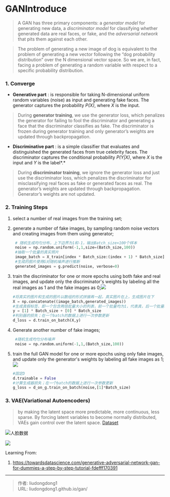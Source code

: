 # GANIntroduce


> A GAN has three primary components: a *generator model* for generating new data, a *discriminator model* for classifying whether generated data are real faces, or fake, and the *adversarial network* that pits them against each other.

> The problem of generating a new image of dog is equivalent to the problem of generating a new vector following the “dog probability distribution” over the N dimensional vector space. So we are, in fact, facing a problem of generating a random variable with respect to a specific probability distribution.

### 1. Converge 

- **Generative part** : is responsible for taking N-dimensional uniform random variables (noise) as input and generating fake faces. The generator captures the probability *P(X)*, where *X* is the input.

> During **generator training**, we use the generator loss, which penalizes the generator for failing to fool the discriminator and generating a face that the discriminator classifies as fake. The discriminator is frozen during generator training and only generator’s weights are updated through backpropagation.

-  **Discriminative part** : is a simple classifier that evaluates and distinguished the generated faces from true celebrity faces. The discriminator captures the conditional probability *P(Y|X)*, where *X* is the input and *Y* is the label*.*

> During **discriminator training**, we ignore the generator loss and just use the discriminator loss, which penalizes the discriminator for misclassifying real faces as fake or generated faces as real. The generator’s weights are updated through backpropagation. Generator’s weights are not updated.

### 2. Training Steps

1. select a number of real images from the training set;

2. generate a number of fake images, by sampling random noise vectors and creating images from them using generator;

   ```python
    # 随机生成均匀分布，上下边界为1和-1，输出Batch_size×100个样本
    noise = np.random.uniform(-1,1,size=(Batch_size,100))      
    #抽取一个批量的真实照片
    image_batch = X_train[index * Batch_size:(index + 1) * Batch_size]
    #生成的图片使用G对随机噪声进行推断
    generated_images = g.predict(noise, verbose=0)
   ```

3. train the discriminator for one or more epochs using both fake and real images, and update only the discriminator's weights by labeling all the real images as 1 and the fake images as 0;![](https://gitee.com/github-25970295/blogImage/raw/master/img/image-20201010160249272.png)

   ```python
   #将真实的图片和生成的图片以数组的形式拼接再一起，真实图片在上，生成图片在下
   X = np.concatenate((image_batch,generated_images))
   #生成真假标签，即一个包含两倍批量大小的列表，前一个批量均为1，代表真，后一个批量均为0，代表生成图片
   y = [1] * Batch_size + [0] * Batch_size
   #判别器的损失；在一个batch的数据上进行一次参数更新
   d_loss = d.train_on_batch(X,y)
   ```

4. Generate another number of fake images;

   ```python
    #随机生成均匀分布噪声
    noise = np.random.uniform(-1,1,(Batch_size,100))
   ```

5. train the full GAN model for one or more epochs using only fake images, and update only the generator's weights by labeling all fake images as 1;![](https://gitee.com/github-25970295/blogImage/raw/master/img/image-20201010160430793.png)

   ```python
   #固定D
   d.trainable = False
   #计算生成器损失；在一个batch的数据上进行一次参数更新
   g_loss = d_on_g.train_on_batch(noise,[1]*Batch_size) 
   ```

### 3. VAE(Variational Autoencoders)

> by making the latent space more predictable, more continuous, less sparse. By forcing latent variables to become normally distributed, VAEs gain control over the latent space. [Dataset](http://mmlab.ie.cuhk.edu.hk/projects/CelebA.html)

![[人脸数据](http://mmlab.ie.cuhk.edu.hk/projects/CelebA.html)](https://gitee.com/github-25970295/blogImage/raw/master/img/image-20201010162729990.png)

![](https://gitee.com/github-25970295/blogImage/raw/master/img/image-20201010163053088.png)

Learning From:

1. https://towardsdatascience.com/generative-adversarial-network-gan-for-dummies-a-step-by-step-tutorial-fdefff170391

---

> 作者: liudongdong1  
> URL: liudongdong1.github.io/gan/  

